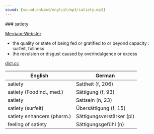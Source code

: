 ```yaml
---
sound: [sound:ankimd/english/mp3/satiety.mp3]
---
```


\### satiety

[Merriam-Webster](https://www.merriam-webster.com/dictionary/satiety)

- the quality or state of being fed or gratified to or beyond capacity : surfeit, fullness
- the revulsion or disgust caused by overindulgence or excess

[dict.cc](https://www.dict.cc/satiety)

| English        | German       |
| -------------- | ------------ |
| satiety | Sattheit (f, 206) |
| satiety (FoodInd., med.) | Sättigung (f, 93) |
| satiety | Sattsein (n, 23) |
| satiety (surfeit) | Übersättigung (f, 15) |
| satiety enhancers (pharm.) | Sättigungsverstärker (pl) |
| feeling of satiety | Sättigungsgefühl (n) |
